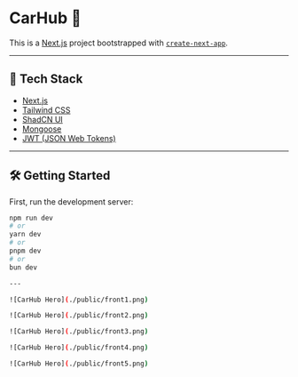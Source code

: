 # CarHub 🚗

This is a [Next.js](https://nextjs.org) project bootstrapped with [`create-next-app`](https://nextjs.org/docs/app/api-reference/cli/create-next-app).

---

## 🚀 Tech Stack

- [Next.js](https://nextjs.org)
- [Tailwind CSS](https://tailwindcss.com)
- [ShadCN UI](https://ui.shadcn.com/)
- [Mongoose](https://mongoosejs.com/)
- [JWT (JSON Web Tokens)](https://jwt.io)

---

## 🛠️ Getting Started

First, run the development server:

```bash
npm run dev
# or
yarn dev
# or
pnpm dev
# or
bun dev

---

![CarHub Hero](./public/front1.png)

![CarHub Hero](./public/front2.png)

![CarHub Hero](./public/front3.png)

![CarHub Hero](./public/front4.png)

![CarHub Hero](./public/front5.png)